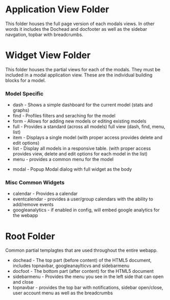 # Application View Folder
This folder houses the full page version of each modals views. In other words it includes the Dochead and docfooter as well as the sidebar navgation, topbar with breadcrumbs.

# Widget View Folder
This folder houses the partial views for each of the modals. They must be included in a modal application view. These are the individual building blocks for a model.

### Model Specific
* dash - Shows a simple dashboard for the current model (stats and graphs)
* find - Profiles filters and seraching for the model
* form - Allows for adding new models or editing existing models
* full - Provides a standard (across all models) full view (dash, find, menu, list)
* item - Displays a single model (with proper access provides delete and edit options)
* list - Display all models in a responsive table. (with proper access provides view, delete and edit options for each model in the list)
* menu - provides a common menu for the model
- modal - Popup Modal dialog with full widget as the body

### Misc Common Widgets
* calendar - Provides a calendar
* eventcalendar - provides a user/group calendars with the ability to add/remove events
* googleanalytics - if enabled in config, will embed google analytics for the webapp

# Root Folder
Common partial templagtes that are used throughout the entire webapp.
* dochead - The top part (before content) of the HTML5 document, includes topnavbar, googleanaylticvs and sidebarmenu
* docfoot - The bottom part (after content) for the HTML5 document
* sidebarmenu - Provides the menu you see in the left side that can open and close
* topnavbar - provides the top bar with notifications, sidebar open/close, user account menu as well as the breadcrumbs
